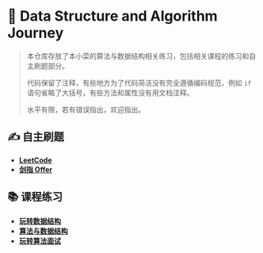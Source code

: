 # 📐 Data Structure and Algorithm Journey

> 本仓库存放了本小菜的算法与数据结构相关练习，包括相关课程的练习和自主刷题部分。
> 
> 代码保留了注释，有些地方为了代码简洁没有完全遵循编码规范，例如 `if` 语句省略了大括号，有些方法和属性没有用文档注释。
> 
> 水平有限，若有错误指出，欢迎指出。

## ✍️ 自主刷题

- [**LeetCode**](Action-in-LeetCode)
- [**剑指 Offer**](Sword-Finger-Offer)

## 📚 课程练习

- [**玩转数据结构**](Play-with-Data-Structures)
- [**算法与数据结构**](Play-with-Algorithms)
- [**玩转算法面试**](Play-with-Algorithm-Interview)